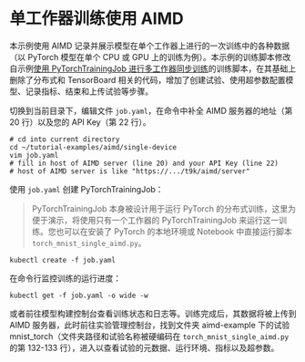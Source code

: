 # 单工作器训练使用 AIMD

本示例使用 AIMD 记录并展示模型在单个工作器上进行的一次训练中的各种数据（以 PyTorch 模型在单个 CPU 或 GPU 上的训练为例）。本示例的训练脚本修改自示例[使用 PyTorchTrainingJob 进行多工作器同步训练](../../job/pytorchtrainingjob/ddp)的训练脚本，在其基础上删除了分布式和 TensorBoard 相关的代码，增加了创建试验、使用超参数配置模型、记录指标、结束和上传试验等步骤。

切换到当前目录下，编辑文件 `job.yaml`，在命令中补全 AIMD 服务器的地址（第 20 行）以及您的 API Key（第 22 行）。

```shell
# cd into current directory
cd ~/tutorial-examples/aimd/single-device
vim job.yaml
# fill in host of AIMD server (line 20) and your API Key (line 22)
# host of AIMD server is like "https://.../t9k/aimd/server"
```

使用 `job.yaml` 创建 PyTorchTrainingJob：

> PyTorchTrainingJob 本身被设计用于运行 PyTorch 的分布式训练，这里为便于演示，将使用只有一个工作器的 PyTorchTrainingJob 来运行这一训练。您也可以在安装了 PyTorch 的本地环境或 Notebook 中直接运行脚本 `torch_mnist_single_aimd.py`。

```shell
kubectl create -f job.yaml
```

在命令行监控训练的运行进度：

```shell
kubectl get -f job.yaml -o wide -w
```

或者前往模型构建控制台查看训练状态和日志等。训练完成后，其数据将被上传到 AIMD 服务器，此时前往实验管理控制台，找到文件夹 aimd-example 下的试验 mnist_torch（文件夹路径和试验名称被硬编码在 `torch_mnist_single_aimd.py` 的第 132-133 行），进入以查看试验的元数据、运行环境、指标以及超参数。
